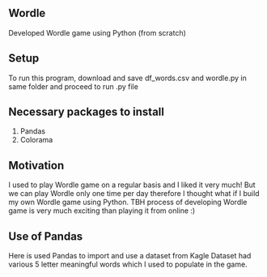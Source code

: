 ## Wordle
Developed Wordle game using Python (from scratch)

## Setup
To run this program, download and save df_words.csv and wordle.py in same folder and proceed to run .py file

## Necessary packages to install
1. Pandas
2. Colorama

## Motivation
I used to play Wordle game on a regular basis and I liked it very much!
But we can play Wordle only one time per day therefore I thought what if I build my own Wordle game using Python.
TBH process of developing Wordle game is very much exciting than playing it from online :)

## Use of Pandas
Here is used Pandas to import and use a dataset from Kagle
Dataset had various 5 letter meaningful words which I used to populate in the game.

